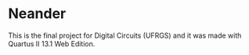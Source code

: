 # Neander

This is the final project for Digital Circuits (UFRGS) and it was made with Quartus II 13.1 Web Edition.
